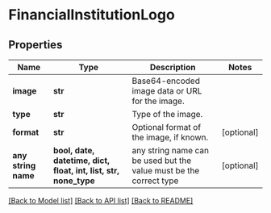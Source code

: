 # FinancialInstitutionLogo


## Properties
Name | Type | Description | Notes
------------ | ------------- | ------------- | -------------
**image** | **str** | Base64-encoded image data or URL for the image. | 
**type** | **str** | Type of the image. | 
**format** | **str** | Optional format of the image, if known. | [optional] 
**any string name** | **bool, date, datetime, dict, float, int, list, str, none_type** | any string name can be used but the value must be the correct type | [optional]

[[Back to Model list]](../README.md#documentation-for-models) [[Back to API list]](../README.md#documentation-for-api-endpoints) [[Back to README]](../README.md)


